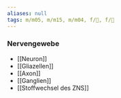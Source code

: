 ```yaml
---
aliases: null
tags: m/m05, m/m15, m/m04, f/🧠, f/🔬
---
```

### Nervengewebe
- [[Neuron]]
- [[Gliazellen]]
- [[Axon]]
- [[Ganglien]]
- [[Stoffwechsel des ZNS]]